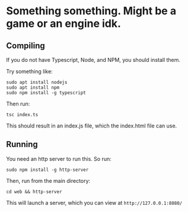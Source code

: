 # Something something. Might be a game or an engine idk.

## Compiling
If you do not have Typescript, Node, and NPM, you should install them.

Try something like:
```
sudo apt install nodejs
sudo apt install npm
sudo npm install -g typescript
```

Then run:
```
tsc index.ts
```
This should result in an index.js file, which the index.html file can use.

## Running
You need an http server to run this. So run:
```
sudo npm install -g http-server
```
Then, run from the main directory:
```
cd web && http-server
```

This will launch a server, which you can view at `http://127.0.0.1:8080/`